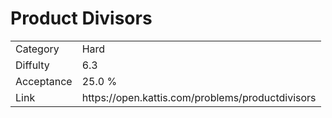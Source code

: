 # Product Divisors

<table>
    <tr>
        <td>Category</td>
        <td>Hard</td>
    </tr>
    <tr>
        <td>Diffulty</td>
        <td>6.3</td>
    </tr>
    <tr>
        <td>Acceptance</td>
        <td>25.0 %</td>
    </tr>
    <tr>
        <td>Link</td>
        <td>https://open.kattis.com/problems/productdivisors</td>
    </tr>
</table>